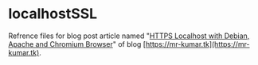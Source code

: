 # localhostSSL

Refrence files for blog post article named "[HTTPS Localhost with Debian, Apache and Chromium Browser](http://localhost:4000/blog/2020/04/04/https-localhost-with-debian-apache-and-chromium-browser)" of blog [https://mr-kumar.tk](https://mr-kumar.tk).
